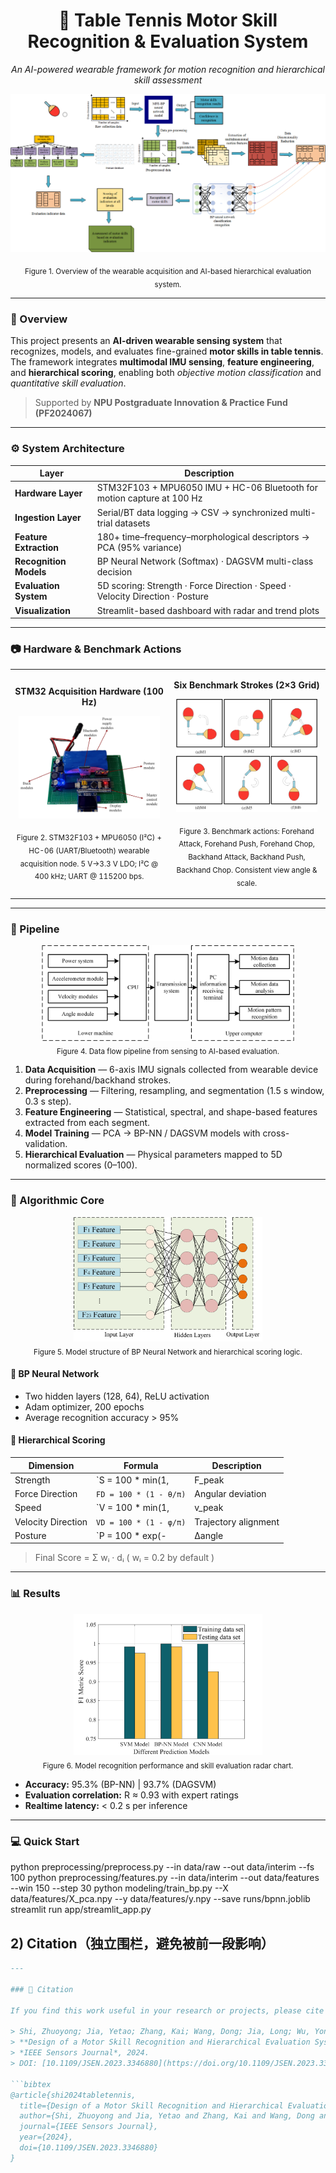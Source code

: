 <!-- 🏓 Table Tennis Motor Skill Recognition & Evaluation System -->
<div align="center">

# 🏓 Table Tennis Motor Skill Recognition & Evaluation System  
*An AI-powered wearable framework for motion recognition and hierarchical skill assessment*

![System Overview](figures/overview.png)
<p align="center">
<sub>Figure 1. Overview of the wearable acquisition and AI-based hierarchical evaluation system.</sub>
</p>

</div>

---

### 🧩 Overview  

This project presents an **AI-driven wearable sensing system** that recognizes, models, and evaluates fine-grained **motor skills in table tennis**.  
The framework integrates **multimodal IMU sensing**, **feature engineering**, and **hierarchical scoring**, enabling both *objective motion classification* and *quantitative skill evaluation*.

> Supported by **NPU Postgraduate Innovation & Practice Fund (PF2024067)**  

---

### ⚙️ System Architecture  

| Layer | Description |
|-------|--------------|
| **Hardware Layer** | STM32F103 + MPU6050 IMU + HC-06 Bluetooth for motion capture at 100 Hz |
| **Ingestion Layer** | Serial/BT data logging → CSV → synchronized multi-trial datasets |
| **Feature Extraction** | 180+ time–frequency–morphological descriptors → PCA (95% variance) |
| **Recognition Models** | BP Neural Network (Softmax) · DAGSVM multi-class decision |
| **Evaluation System** | 5D scoring: Strength · Force Direction · Speed · Velocity Direction · Posture |
| **Visualization** | Streamlit-based dashboard with radar and trend plots |

---

### 📷 Hardware & Benchmark Actions

<table>
<tr>
<td align="center" width="50%">

**STM32 Acquisition Hardware (100 Hz)**
  
<img src="figures/hardware_stm32.png" alt="STM32F103 + MPU6050 + HC-06 hardware photo" width="95%"/>

<sub>Figure 2. STM32F103 + MPU6050 (I²C) + HC-06 (UART/Bluetooth) wearable acquisition node. 5 V→3.3 V LDO; I²C @ 400 kHz; UART @ 115200 bps.</sub>

</td>
<td align="center" width="50%">

**Six Benchmark Strokes (2×3 Grid)**
  
<img src="figures/actions_2x3.png" alt="Six benchmark table-tennis strokes in a 2×3 grid" width="95%"/>

<sub>Figure 3. Benchmark actions: Forehand Attack, Forehand Push, Forehand Chop, Backhand Attack, Backhand Push, Backhand Chop. Consistent view angle & scale.</sub>

</td>
</tr>
</table>












---






### 🧠 Pipeline  


<p align="center">
  <img src="figures/pipeline.png" width="80%">
  <br>
  <sub>Figure 4. Data flow pipeline from sensing to AI-based evaluation.</sub>
</p>



1. **Data Acquisition** — 6-axis IMU signals collected from wearable device during forehand/backhand strokes.  
2. **Preprocessing** — Filtering, resampling, and segmentation (1.5 s window, 0.3 s step).  
3. **Feature Engineering** — Statistical, spectral, and shape-based features extracted from each segment.  
4. **Model Training** — PCA → BP-NN / DAGSVM models with cross-validation.  
5. **Hierarchical Evaluation** — Physical parameters mapped to 5D normalized scores (0–100).  

---

### 🧩 Algorithmic Core  

<p align="center">
  <img src="figures/model_diagram.png" width="60%">
  <br>
  <sub>Figure 5. Model structure of BP Neural Network and hierarchical scoring logic.</sub>
</p>

#### 🧮 BP Neural Network  
- Two hidden layers (128, 64), ReLU activation  
- Adam optimizer, 200 epochs  
- Average recognition accuracy > 95%  

#### 🧩 Hierarchical Scoring  
| Dimension | Formula | Description |
|------------|----------|-------------|
| Strength | `S = 100 * min(1, |F_peak| / F_ref)` | Peak force ratio |
| Force Direction | `FD = 100 * (1 - θ/π)` | Angular deviation |
| Speed | `V = 100 * min(1, |v_peak| / v_ref)` | Speed efficiency |
| Velocity Direction | `VD = 100 * (1 - φ/π)` | Trajectory alignment |
| Posture | `P = 100 * exp(-|Δangle| / σ)` | Stability penalty |
> Final Score = Σ wᵢ · dᵢ ( wᵢ = 0.2 by default )

---

### 📊 Results  

<p align="center">
  <img src="figures/results.png" width="60%">
  <br>
  <sub>Figure 6. Model recognition performance and skill evaluation radar chart.</sub>
</p>




- **Accuracy:** 95.3% (BP-NN) | 93.7% (DAGSVM)  
- **Evaluation correlation:** R ≈ 0.93 with expert ratings  
- **Realtime latency:** < 0.2 s per inference  

---

### 💻 Quick Start  


python preprocessing/preprocess.py --in data/raw --out data/interim --fs 100
python preprocessing/features.py --in data/interim --out data/features --win 150 --step 30
python modeling/train_bp.py --X data/features/X_pca.npy --y data/features/y.npy --save runs/bpnn.joblib
streamlit run app/streamlit_app.py


## 2) Citation（独立围栏，避免被前一段影响）
```markdown
---

### 📖 Citation  

If you find this work useful in your research or projects, please cite the following paper:

> Shi, Zhuoyong; Jia, Yetao; Zhang, Kai; Wang, Dong; Jia, Long; Wu, Yong.  
> **Design of a Motor Skill Recognition and Hierarchical Evaluation System for Table Tennis Players.**  
> *IEEE Sensors Journal*, 2024.  
> DOI: [10.1109/JSEN.2023.3346880](https://doi.org/10.1109/JSEN.2023.3346880)

```bibtex
@article{shi2024tabletennis,
  title={Design of a Motor Skill Recognition and Hierarchical Evaluation System for Table Tennis Players},
  author={Shi, Zhuoyong and Jia, Yetao and Zhang, Kai and Wang, Dong and Jia, Long and Wu, Yong},
  journal={IEEE Sensors Journal},
  year={2024},
  doi={10.1109/JSEN.2023.3346880}
}






